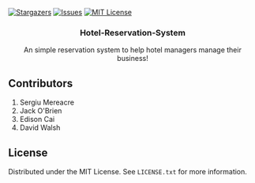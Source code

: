 [![Stargazers][stars-shield]][stars-url]
[![Issues][issues-shield]][issues-url]
[![MIT License][license-shield]][license-url]

<h3 align="center">Hotel-Reservation-System</h3>

  <p align="center">
    An simple reservation system to help hotel managers manage their business!
    <br />
  </p>


<!-- CONTRIBUTING -->
## Contributors

1. Sergiu Mereacre
2. Jack O'Brien
3. Edison Cai
4. David Walsh


<!-- LICENSE -->
## License

Distributed under the MIT License. See `LICENSE.txt` for more information.

[stars-shield]: https://img.shields.io/github/stars/othneildrew/Best-README-Template.svg?style=for-the-badge
[stars-url]: https://github.com/sergiumereacre/hotelreservation/stargazers
[issues-shield]: https://img.shields.io/github/issues/othneildrew/Best-README-Template.svg?style=for-the-badge
[issues-url]: https://github.com/sergiumereacre/hotelreservation/issues
[license-shield]: https://img.shields.io/github/license/othneildrew/Best-README-Template.svg?style=for-the-badge
[license-url]: https://github.com/othneildrew/Best-README-Template/blob/master/LICENSE.txt
